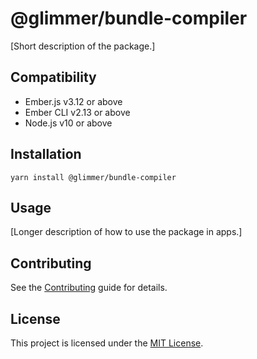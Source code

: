 # @glimmer/bundle-compiler

[Short description of the package.]


## Compatibility

* Ember.js v3.12 or above
* Ember CLI v2.13 or above
* Node.js v10 or above


## Installation

```
yarn install @glimmer/bundle-compiler
```


## Usage

[Longer description of how to use the package in apps.]


## Contributing

See the [Contributing](CONTRIBUTING.md) guide for details.


## License

This project is licensed under the [MIT License](LICENSE.md).

